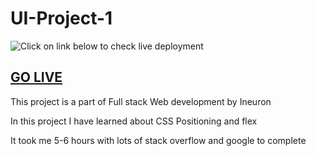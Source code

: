 # UI-Project-1

![Click on link below to check live deployment](https://img.shields.io/badge/Project%20-4-orange)

## [GO LIVE](https://saketineuronproject4.netlify.app/)

This project is a part of Full stack Web development by Ineuron

In this project I have learned about CSS Positioning and flex

It took me 5-6 hours with lots of stack overflow and google to complete
